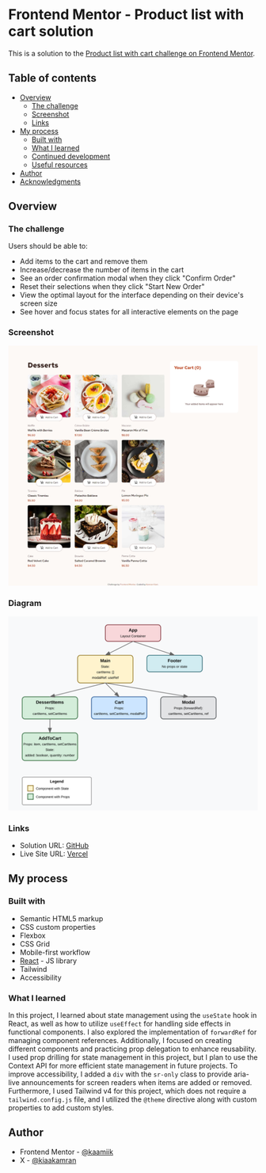 # Frontend Mentor - Product list with cart solution

This is a solution to the [Product list with cart challenge on Frontend Mentor](https://www.frontendmentor.io/challenges/product-list-with-cart-5MmqLVAp_d).

## Table of contents

- [Overview](#overview)
  - [The challenge](#the-challenge)
  - [Screenshot](#screenshot)
  - [Links](#links)
- [My process](#my-process)
  - [Built with](#built-with)
  - [What I learned](#what-i-learned)
  - [Continued development](#continued-development)
  - [Useful resources](#useful-resources)
- [Author](#author)
- [Acknowledgments](#acknowledgments)

## Overview

### The challenge

Users should be able to:

- Add items to the cart and remove them
- Increase/decrease the number of items in the cart
- See an order confirmation modal when they click "Confirm Order"
- Reset their selections when they click "Start New Order"
- View the optimal layout for the interface depending on their device's screen size
- See hover and focus states for all interactive elements on the page

### Screenshot

![](./screenshot.jpeg)

### Diagram

![](./react-architecture-detailed.svg)

### Links

- Solution URL: [GitHub](https://github.com/kaamiik/fm-Product-list-with-Cart-using-react-tailwind)
- Live Site URL: [Vercel](https://fm-product-list-with-cart-using-react-tailwind.vercel.app/)

## My process

### Built with

- Semantic HTML5 markup
- CSS custom properties
- Flexbox
- CSS Grid
- Mobile-first workflow
- [React](https://reactjs.org/) - JS library
- Tailwind
- Accessibility

### What I learned

In this project, I learned about state management using the `useState` hook in React, as well as how to utilize `useEffect` for handling side effects in functional components. I also explored the implementation of `forwardRef` for managing component references. Additionally, I focused on creating different components and practicing prop delegation to enhance reusability. I used prop drilling for state management in this project, but I plan to use the Context API for more efficient state management in future projects. To improve accessibility, I added a `div` with the `sr-only` class to provide aria-live announcements for screen readers when items are added or removed. Furthermore, I used Tailwind v4 for this project, which does not require a `tailwind.config.js` file, and I utilized the `@theme` directive along with custom properties to add custom styles.

## Author

- Frontend Mentor - [@kaamiik](https://www.frontendmentor.io/profile/kaamiik)
- X - [@kiaakamran](https://www.x.com/kiaakamran)
